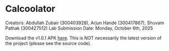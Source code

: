 # Calcoolator

Creators: Abdullah Zubair (300403928), Arjun Hande (300417867), Shuvam Pathak (300427512)
Lab Submission Date: Monday, October 6th, 2025


<!--Please watch the [demo video]() first.-->

Download the v1.0.1 APK [here](https://github.com/zahinabrer5/SEG2105C-Group3-Lab1/releases/download/v1.0.1/Calcoolator_v1.0.1.apk).
This is NOT necessarily the latest version of the project (please see the source code).

